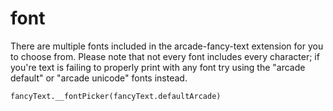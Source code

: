 # font

There are multiple fonts included in the arcade-fancy-text extension for you to choose from. Please note that not every font includes every character; if you're text is failing to properly print with any font try using the "arcade default" or "arcade unicode" fonts instead.

```sig
fancyText.__fontPicker(fancyText.defaultArcade)
```
